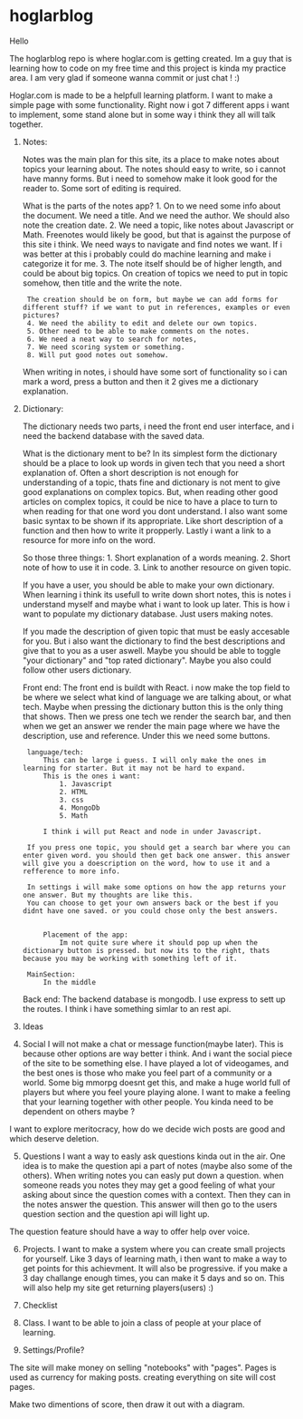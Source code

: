 # hoglarblog


Hello

The hoglarblog repo is where hoglar.com is getting created. Im a guy that is learning how to code on my free time and this project is kinda my practice area. I am very glad if someone wanna commit or just chat ! :)

Hoglar.com is made to be a helpfull learning platform. I want to make a simple page with some functionality. Right now i got 7 different apps i want to implement, some stand alone but in some way i think they all will talk together.



1. Notes:

    Notes was the main plan for this site, its a place to make notes about topics your learning about. The notes should easy to write, so i cannot have manny forms.
    But i need to somehow make it look good for the reader to. Some sort of editing is required.

    What is the parts of the notes app?
        1. On to we need some info about the document. We need a title. And we need the author.
        We should also note the creation date.
        2. We need a topic, like notes about Javascript or Math. Freenotes would likely be good, but that is against the purpose of this site i think. We need ways to navigate and find notes we want. If i was better at this i probably could do machine learning and make i categorize it for me.
        3. The note itself should be of higher length, and could be about big topics. On creation of topics we need to put in topic somehow, then title and the write the note.

        The creation should be on form, but maybe we can add forms for different stuff? if we want to put in references, examples or even pictures?
        4. We need the ability to edit and delete our own topics.
        5. Other need to be able to make comments on the notes.
        6. We need a neat way to search for notes,
        7. We need scoring system or something.
        8. Will put good notes out somehow.



    When writing in notes, i should have some sort of functionality so i can mark a word, press a button and then it 2 gives me a dictionary explanation.

2. Dictionary:

    The dictionary needs two parts, i need the front end user interface, and i need the backend database with the saved data.

    What is the dictionary ment to be?
    In its simplest form the dictionary should be a place to look up words in given tech that you need a short explanation of. Often a short description is not enough for understanding of a topic, thats fine and dictionary is not ment to give good explanations on complex topics. But, when reading other good articles on complex topics, it could be nice to have a place to turn to when reading for that one word you dont understand. I also want some basic syntax to be shown if its appropriate. Like short description of a function and then how to write it propperly. Lastly i want a link to a resource for more info on the word.



    So those three things:
        1. Short explanation of a words meaning.
        2. Short note of how to use it in code.
        3. Link to another resource on given topic.

    If you have a user, you should be able to make your own dictionary.
    When learning i think its usefull to write down short notes, this is notes i understand myself and maybe what i want to look up later. This is how i want to populate my dictionary database. Just users making notes.

    If you made the description of given topic that must be easly accesable for you. But i also want the dictionary to find the best descriptions and give that to you as a user aswell. Maybe you should be able to toggle "your dictionary" and "top rated dictionary". Maybe you also could follow other users dictionary.

    Front end:
        The front end is buildt with React. i now make the top field to be where we select what kind of language we are talking about, or what tech. Maybe when pressing the dictionary button this is the only thing that shows. Then we press one tech we render the search bar, and then when we get an answer we render the main page where we have the description, use and reference.
        Under this we need some buttons.

        language/tech:
            This can be large i guess. I will only make the ones im learning for starter. But it may not be hard to expand.
            This is the ones i want:
                1. Javascript
                2. HTML
                3. css
                4. MongoDb
                5. Math

            I think i will put React and node in under Javascript.

        If you press one topic, you should get a search bar where you can enter given word. you should then get back one answer. this answer will give you a doescription on the word, how to use it and a refference to more info.

        In settings i will make some options on how the app returns your one answer. But my thoughts are like this.
        You can choose to get your own answers back or the best if you didnt have one saved. or you could chose only the best answers.


            Placement of the app:
                Im not quite sure where it should pop up when the dictionary button is pressed. but now its to the right, thats because you may be working with something left of it.

        MainSection:
            In the middle


    Back end:
        The backend database is mongodb. I use express to sett up the routes. I think i have something simlar to an rest api.


3. Ideas

4. Social I will not make a chat or message function(maybe later). This is because other options are way better i think. And i want the social piece of the site to be something else. I have played a lot of videogames, and the best ones is those who make you feel part of a community or a world. Some big mmorpg doesnt get this, and make a huge world full of players but where you feel youre playing alone. I want to make a feeling that your learning together with other people. You kinda need to be dependent on others maybe ?

I want to explore meritocracy, how do we decide wich posts are good and which deserve deletion.

5. Questions I want a way to easly ask questions kinda out in the air.
One idea is to make the question api a part of notes (maybe also some of the others). When writing notes you can easly put down a question. when someone reads you notes they may get a good feeling of what your asking about since the question comes with a context. Then they can in the notes answer the question. This answer will then go to the users question section and the question api will light up.

The question feature should have a way to offer help over voice.

6. Projects.
   I want to make a system where you can create small projects for yourself. Like 3 days of learning math, i then want to make a way to get points for this achievment. It will also be progressive. if you make a 3 day challange enough times, you can make it 5 days and so on. This will also help my site get returning players(users) :)

7. Checklist

8. Class.
    I want to be able to join a class of people at your place of learning.

8. Settings/Profile?

The site will make money on selling "notebooks" with "pages". Pages is used as currency for making posts.
creating everything on site will cost pages.

Make two dimentions of score, then draw it out with a diagram. 
